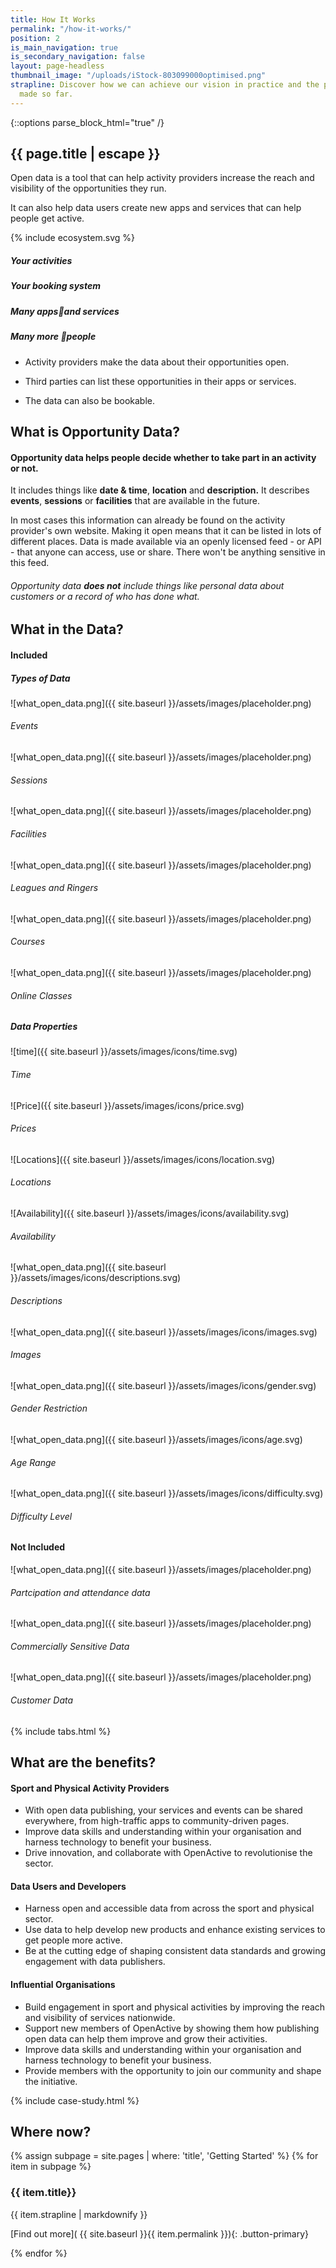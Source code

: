 ```yaml
---
title: How It Works
permalink: "/how-it-works/"
position: 2
is_main_navigation: true
is_secondary_navigation: false
layout: page-headless
thumbnail_image: "/uploads/iStock-803099000optimised.png"
strapline: Discover how we can achieve our vision in practice and the progress we’ve
  made so far.
---
```


{::options parse_block_html="true" /}


<!--  ---------------->
<!-- HERO BLOCK -->
<!--  ---------------->
<article class="hero--simple">
<div class="one">

# {{ page.title | escape }}

Open data is a tool that can help activity providers increase the reach and visibility of the opportunities they run.

It can also help data users create new apps and services that can help people get active.

</div>

</article>


<article>
<div class="one">



{% include ecosystem.svg %}

</div>
</article>

<article>
<div class="four">

##### Your activities

</div>
<div class="four">


##### Your booking system

</div>
<div class="four">


##### Many appsand services

</div>
<div class="four">


##### Many more people

</div>
</article>

<article>
<div class="three">

* Activity providers make the data about their opportunities open.

</div>
<div class="three">


* Third parties can list these opportunities in their apps or services.

</div>
<div class="three">


* The data can also be bookable.

</div>
</article>

<!--  ---------------->
<!-- WHAT IS OPPORTUNITY DATA -->
<!--  ---------------->
<article class="title-row invert">
<h2 class="sub-heading-two">What is Opportunity Data?</h2>
<div class="one">

#### Opportunity data helps people decide whether to take part in an activity or not.
It includes things like **date & time**, **location** and **description.** It describes **events**, **sessions** or **facilities** that are available in the future.

In most cases this information can already be found on the activity provider's own website. Making it open means that it can be listed in lots of different places. Data is made available via an openly licensed feed - or API - that anyone can access, use or share. There won't be anything sensitive in this feed.

###### Opportunity data **does not** include things like personal data about customers or a record of who has done what.

</div>
</article>


<article class="title-row what-data">
<h2 class="sub-heading-two">What in the Data?</h2>
<div class="one">

#### Included


</div>

<div class="wrapper included">


<div class="types">

##### Types of Data

<div class="types-inner">
<div>

![what_open_data.png]({{ site.baseurl }}/assets/images/placeholder.png)
###### Events

</div>
<div>

![what_open_data.png]({{ site.baseurl }}/assets/images/placeholder.png)
###### Sessions

</div>
<div>

![what_open_data.png]({{ site.baseurl }}/assets/images/placeholder.png)
###### Facilities

</div>
<div>

![what_open_data.png]({{ site.baseurl }}/assets/images/placeholder.png)
###### Leagues and Ringers

</div>
<div>

![what_open_data.png]({{ site.baseurl }}/assets/images/placeholder.png)
###### Courses

</div>
<div>

![what_open_data.png]({{ site.baseurl }}/assets/images/placeholder.png)
###### Online Classes

</div>
</div>

</div>


<div class="wrapper fields">

<div class="properties">

##### Data Properties

<div class="properties-inner">
<div>

![time]({{ site.baseurl }}/assets/images/icons/time.svg)
###### Time

</div>
<div>

![Price]({{ site.baseurl }}/assets/images/icons/price.svg)
###### Prices

</div>
<div>

![Locations]({{ site.baseurl }}/assets/images/icons/location.svg)
###### Locations

</div>
<div>

![Availability]({{ site.baseurl }}/assets/images/icons/availability.svg)
###### Availability

</div>
<div>

![what_open_data.png]({{ site.baseurl }}/assets/images/icons/descriptions.svg)
###### Descriptions

</div>
<div>

![what_open_data.png]({{ site.baseurl }}/assets/images/icons/images.svg)
###### Images

</div>
<div>

![what_open_data.png]({{ site.baseurl }}/assets/images/icons/gender.svg)
###### Gender Restriction

</div>
<div>

![what_open_data.png]({{ site.baseurl }}/assets/images/icons/age.svg)
###### Age Range

</div>
<div>

![what_open_data.png]({{ site.baseurl }}/assets/images/icons/difficulty.svg)
###### Difficulty Level

</div>
</div>



</div>



</div>

<div class="not-included">

#### Not Included

<div class="not-included-inner">
<div>

![what_open_data.png]({{ site.baseurl }}/assets/images/placeholder.png)
###### Partcipation and attendance data

</div>
<div>

![what_open_data.png]({{ site.baseurl }}/assets/images/placeholder.png)
###### Commercially Sensitive Data

</div>
<div>

![what_open_data.png]({{ site.baseurl }}/assets/images/placeholder.png)
###### Customer Data

</div>

</div>
</div>
</article>



<!--  ---------------->
<!-- TABS -->
<!--  ---------------->
{% include tabs.html %}

<!--  ---------------->
<!-- WHAT ARE THE BENEFITS -->
<!--  ---------------->
<article class="title-row">
<h2 class="sub-heading-two">What are the benefits?</h2>
<div class="one subgrid">
<div class="three ">


#### Sport and Physical Activity Providers

* With open data publishing, your services and events can be shared everywhere, from high-traffic apps to community-driven pages.
* Improve data skills and understanding within your organisation and harness technology to benefit your business.
* Drive innovation, and collaborate with OpenActive to revolutionise the sector.

</div>
<div class="three">

#### Data Users and Developers

* Harness open and accessible data from across the sport and physical sector.
* Use data to help develop new products and enhance existing services to get people more active.
* Be at the cutting edge of shaping consistent data standards and growing engagement with data publishers.

</div>

<div class="three">

#### Influential Organisations

* Build engagement in sport and physical activities by improving the reach and visibility of services nationwide.
* Support new members of OpenActive by showing them how publishing open data can help them improve and grow their activities.
* Improve data skills and understanding within your organisation and harness technology to benefit your business.
* Provide members with the opportunity to join our community and shape the initiative.


</div>
</div>
</article>

<!--  ---------------->
<!-- CASE STUDIES BLOCK -->
<!--  ---------------->
<article class="title-row">
{% include case-study.html %}
</article>

<!--  ---------------->
<!-- GETTING STARTED TO ACTION -->
<!--  ---------------->
<article class="call_to_action--full-width">
<h2 class="sub-heading-two">Where now?</h2>
<div class="one">

{% assign subpage = site.pages | where: 'title', 'Getting Started' %}
{% for item in subpage %}
### {{ item.title}}
{{ item.strapline | markdownify }}

[Find out more]( {{ site.baseurl }}{{ item.permalink }}){: .button-primary}

</div>
<figure>
<div class="mask"></div>
<div class="image" style="background: url({{ site.baseurl }}{{ item.thumbnail_image }})center center / cover no-repeat;"></div>
</figure>
{% endfor %}
</article>
